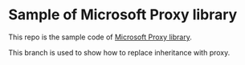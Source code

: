 # Sample of Microsoft Proxy library

This repo is the sample code of [Microsoft Proxy library](https://github.com/microsoft/proxy).

This branch is used to show how to replace inheritance with proxy.
